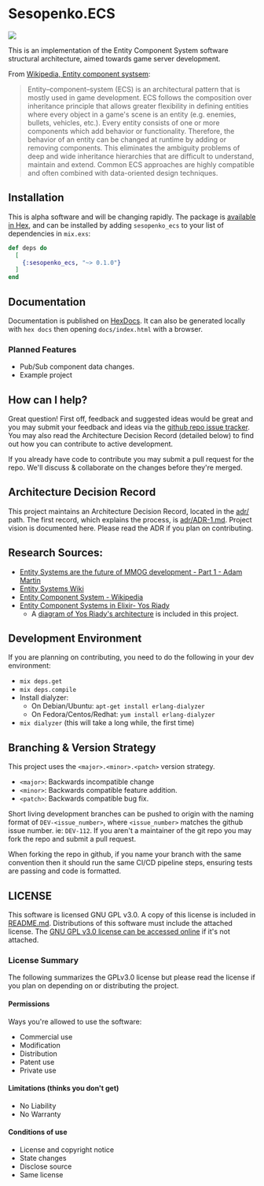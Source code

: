 # Sesopenko.ECS

![](https://github.com/sesopenko/sesopenko_ecs/workflows/Elixir%20CI%20-%20master/badge.svg)

This is an implementation of the Entity Component System software structural architecture, aimed towards game server development.

From [Wikipedia, Entity component systsem](https://en.wikipedia.org/wiki/Entity_component_system):
> Entity–component–system (ECS) is an architectural pattern that is mostly used in game development. ECS follows the composition over inheritance principle that allows greater flexibility in defining entities where every object in a game's scene is an entity (e.g. enemies, bullets, vehicles, etc.). Every entity consists of one or more components which add behavior or functionality. Therefore, the behavior of an entity can be changed at runtime by adding or removing components. This eliminates the ambiguity problems of deep and wide inheritance hierarchies that are difficult to understand, maintain and extend. Common ECS approaches are highly compatible and often combined with data-oriented design techniques.

## Installation

This is alpha software and will be changing rapidly. The package is [available in Hex](https://hex.pm/packages/sesopenko_ecs), and can be installed by adding `sesopenko_ecs` to your list of dependencies in `mix.exs`:

```elixir
def deps do
  [
    {:sesopenko_ecs, "~> 0.1.0"}
  ]
end
```

## Documentation

Documentation is published on [HexDocs](https://hexdocs.pm/sesopenko_ecs/0.1.1/).  It can also be generated locally with `hex docs` then opening `docs/index.html` with a browser.

### Planned Features

* Pub/Sub component data changes.
* Example project

## How can I help?

Great question! First off, feedback and suggested ideas would be great and you may submit your feedback and ideas via the [github repo issue tracker](https://github.com/sesopenko/sesopenko_ecs/issues). You may also read the Architecture Decision Record (detailed below) to find out how you can contribute to active development.

If you already have code to contribute you may submit a pull request for the repo. We'll discuss & collaborate on the changes before they're merged.

## Architecture Decision Record

This project maintains an Architecture Decision Record, located in the [adr/](adr/) path. The first record, which explains the process, is [adr/ADR-1.md](adr/ADR-1.md). Project vision is documented here. Please read the ADR if you plan on contributing.

## Research Sources:
* [Entity Systems are the future of MMOG development - Part 1 - Adam Martin](http://t-machine.org/index.php/2007/09/03/entity-systems-are-the-future-of-mmog-development-part-1/)
* [Entity Systems Wiki](http://entity-systems.wikidot.com/)
* [Entity Component System - Wikipedia](https://en.wikipedia.org/wiki/Entity_component_system)
* [Entity Component Systems in Elixir- Yos Riady](https://yos.io/2016/09/17/entity-component-systems/)
  * A [diagram of Yos Riady's architecture](documentation/yos_riady_ecs_design.png) is included in this project.

## Development Environment

If you are planning on contributing, you need to do the following in your dev environment:

* `mix deps.get`
* `mix deps.compile`
* Install dialyzer:
  * On Debian/Ubuntu: `apt-get install erlang-dialyzer`
  * On Fedora/Centos/Redhat: `yum install erlang-dialyzer`
* `mix dialyzer` (this will take a long while, the first time)

## Branching & Version Strategy

This project uses the `<major>.<minor>.<patch>` version strategy.

* `<major>`: Backwards incompatible change
* `<minor>`: Backwards compatible feature addition.
* `<patch>`: Backwards compatible bug fix.

Short living development branches can be pushed to origin with the naming format of `DEV-<issue_number>`, where `<issue_number>` matches the github issue number.  ie: `DEV-112`. If you aren't a maintainer of the git repo you may fork the repo and submit a pull request.

When forking the repo in github, if you name your branch with the same convention then it should run the same CI/CD pipeline steps, ensuring tests are passing and code is formatted.

## LICENSE

This software is licensed GNU GPL v3.0.  A copy of this license is included in [README.md](README.md). Distributions of this software must include the attached license.  The [GNU GPL v3.0 license can be accessed online](https://www.gnu.org/licenses/gpl-3.0.en.html) if it's not attached.

### License Summary

The following summarizes the GPLv3.0 license but please read the license if you plan on depending on or distributing the project.

#### Permissions

Ways you're allowed to use the software:

* Commercial use
* Modification
* Distribution
* Patent use
* Private use

#### Limitations (thinks you don't get)

* No Liability
* No Warranty

#### Conditions of use

* License and copyright notice
* State changes
* Disclose source
* Same license